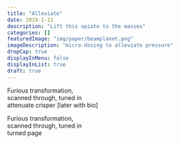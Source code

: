 ```yaml
---
title: "Alleviate"
date: 2019-1-11
description: "Lift this opiate to the masses"
categories: []
featuredImage: "img/paper/beamplanet.png"
imageDescription: "micro-dosing to alleviate pressure"
dropCap: true
displayInMenu: false
displayInList: true
draft: true
---
```


Furious transformation,  
scanned through, tuned in  
attenuate crisper [later with bio]  

Furious transformation,  
scanned through, tuned in  
turned page  